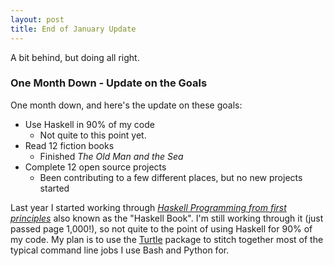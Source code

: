 ```yaml
---
layout: post
title: End of January Update
---
```


<div class="message">
    A bit behind, but doing all right.
</div>

### One Month Down - Update on the Goals

One month down, and here's the update on these goals:

* Use Haskell in 90% of my code
  * Not quite to this point yet.
* Read 12 fiction books
  * Finished <em>The Old Man and the Sea</em>
* Complete 12 open source projects
  * Been contributing to a few different places, but no new projects started

Last year I started working through
<a href="haskellbook.com"><em>Haskell Programming from first principles</em></a> also known as the
"Haskell Book". I'm still working through it (just passed page 1,000!), so not
quite to the point of using Haskell for 90% of my code. My plan is to use the
<a href="https://hackage.haskell.org/package/turtle">Turtle</a> package to stitch together most of the typical command line jobs I use
Bash and Python for.
